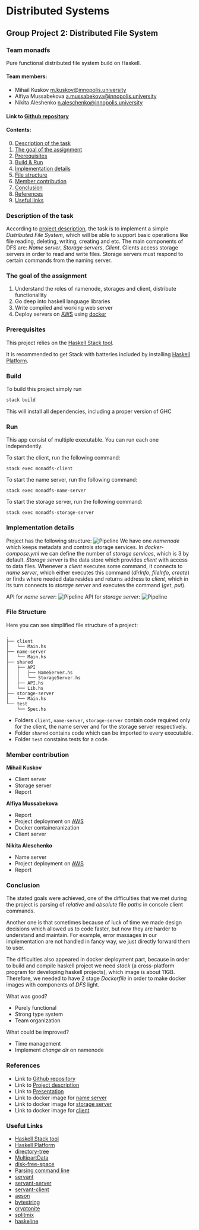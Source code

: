 # Distributed Systems
## Group Project 2: Distributed File System

### Team monadfs

Pure functional distributed file system build on Haskell.

#### Team members:
* Mihail Kuskov [m.kuskov@innopolis.university](m.kuskov@innopolis.university) 
* Alfiya Mussabekova [a.mussabekova@innopolis.university](a.mussabekova@innopolis.university)
* Nikita Aleshenko [n.aleschenko@innopolis.university](n.aleschenko@innopolis.university)

#### Link to [Github repository](https://github.com/Dantara/monadfs) 

#### Contents:
0. [Description of the task](#description)
1. [The goal of the assignment](#goal)
2. [Prerequisites](#prerequisites)
3. [Build & Run](#build)
4. [Implementation details](#implementation)
5. [File structure](#structure)
6. [Member contribution](#contribution)
7. [Conclusion](#conclusion)
8. [References](#refer)
9. [Useful links](#links)

### __Description of the task__ <a name="description"></a>
According to [project description](https://docs.google.com/document/d/1Is2QFO20RjxVrZMSMCxsBa-FUgGgaIJ7e_o3CeQKN6w/edit#heading=h.3457zhh89myt), the task is to implement a simple <i>Distributed File System</i>, which will be able to support basic operations like file reading, deleting, writing, creating and etc. The main components of DFS are: <i>Name server</i>, <i>Storage servers</i>, <i>Client</i>. Clients access storage servers in order to read and write files. Storage servers must respond to certain commands from the naming server.

### __The goal of the assignment__ <a name="goal"></a>

1. Understand the roles of namenode, storages and client, distribute functionallity
2. Go deep into haskell language libraries
3. Write compiled and working web server
4. Deploy servers on [AWS](https://aws.amazon.com/) using [docker](https://www.docker.com/)

### __Prerequisites__ <a name="prerequisites"></a>

This project relies on the [Haskell Stack tool](https://docs.haskellstack.org/en/stable/README/).

It is recommended to get Stack with batteries included by
installing [Haskell Platform](https://www.haskell.org/platform/).

### __Build__ <a name="build"></a>

To build this project simply run

```sh
stack build
```

This will install all dependencies, including a proper version of GHC

### __Run__

This app consist of multiple executable. 
You can run each one independently.

To start the client, run the following command:

``` 
stack exec monadfs-client
```

To start the name server, run the following command:

``` 
stack exec monadfs-name-server
```

To start the storage server, run the following command:

``` 
stack exec monadfs-storage-server
```

### __Implementation details__ <a name="implemantation"></a>
Project has the following structure:
![Pipeline](./images/ds-project2.png)
We have one _namenode_ which keeps metadata and controls storage services. In _docker-compose.yml_ we can define the number of _storage services_, which is 3 by default. _Storage server_ is the data store which provides _client_ with access to data files. Whenever a _client_ executes some command, it connects to _name server_, which either executes this command (_dirInfo_, _fileInfo_, _create_) or finds where needed data resides and returns address to _client_, which in its turn connects to _storage server_ and executes the command (_get_, _put_).

API for _name server_:
![Pipeline](./images/1.png)
API for _storage server_:
![Pipeline](./images/2.png)

### __File Structure__ <a name="structure"></a>

Here you can see simplified file structure of a project:

```
.
├── client
│   └── Main.hs
├── name-server
│   └── Main.hs
├── shared
│   ├── API
│   │   ├── NameServer.hs
│   │   └── StorageServer.hs
│   ├── API.hs
│   └── Lib.hs
├── storage-server
│   └── Main.hs
└── test
    └── Spec.hs

```

- Folders `client`, `name-server`, `storage-server` contain code required only for the client, the name server and for the storage server respectively.
- Folder `shared` contains code which can be imported to every executable.
- Folder `test` constains tests for a code.

### __Member contribution__ <a name="contribution"></a>
**Mihail Kuskov**
* Client server
* Storage server
* Report 

**Alfiya Mussabekova**
* Report
* Project deployment on [AWS](https://aws.amazon.com/)
* Docker containeranization
* Client server

**Nikita Aleschenko**
* Name server
* Project deployment on [AWS](https://aws.amazon.com/)
* Report

### __Conclusion__ <a name="conclusion"></a>
The stated goals were achieved, one of the difficulties that we met during the project is parsing of _relative_ and _absolute_ file _paths_ in console client commands. 

Another one is that sometimes because of luck of time we made design decisions which allowed us to code faster, but now they are harder to understand and maintain. For example, error massages in our implementation are not handled in fancy way, we just directly forward them to user. 

The difficulties also appeared in docker deployment part, because in order to build and compile haskell project we need <i>stack</i> (a cross-platform program for developing haskell projects), which image is about 11GB. Therefore, we needed to have 2 stage _Dockerfile_ in order to make docker images with components of _DFS_ light.

What was good?
* Purely functional
* Strong type system
* Team organization

What could be improved?
* Time management
* Implement _change dir_ on namenode

### __References__ <a name="refer"></a>

* Link to [Github repository](https://github.com/Dantara/monadfs) 
* Link to [Project description](https://docs.google.com/document/d/1Is2QFO20RjxVrZMSMCxsBa-FUgGgaIJ7e_o3CeQKN6w/edit#heading=h.3457zhh89myt) 
* Link to [Presentation](https://docs.google.com/presentation/d/1y2G5OnczA4IQZ5S3T3t084YfqONjYGTgAWwkBjiDmbk/edit?usp=sharing)
* Link to docker image for [name server](https://hub.docker.com/repository/docker/krokodilchk/dfs-namenode)
* Link to docker image for [storage server](https://hub.docker.com/repository/docker/krokodilchk/dfs-storage)
* Link to docker image for [client](https://hub.docker.com/repository/docker/krokodilchk/dfs-client)

### __Useful Links__ <a name="links"></a>
* [Haskell Stack tool](https://docs.haskellstack.org/en/stable/README/)
* [Haskell Platform](https://www.haskell.org/platform/)
* [directory-tree](https://hackage.haskell.org/package/directory-tree)
* [MultipartData](https://docs.servant.dev/en/stable/cookbook/file-upload/FileUpload.html)
* [disk-free-space](https://hackage.haskell.org/package/disk-free-space)
* [Parsing command line](https://hackage.haskell.org/package/optparse-applicative)
* [servant](https://docs.servant.dev/en/stable/tutorial/Server.html)
* [servant-server](https://hackage.haskell.org/package/servant-server)
* [servant-client](https://hackage.haskell.org/package/servant-client)
* [aeson](https://hackage.haskell.org/package/aeson)
* [bytestring](https://hackage.haskell.org/package/bytestring)
* [cryptonite](https://hackage.haskell.org/package/cryptonite)
* [splitmix](https://hackage.haskell.org/package/splitmix)
* [haskeline](https://hackage.haskell.org/package/haskeline)